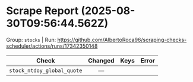 # Scrape Report (2025-08-30T09:56:44.562Z)

Group: `stocks`  |  Run: https://github.com/AlbertoRoca96/scraping-checks-scheduler/actions/runs/17342350148

| Check | Changed | Keys | Error |
|---|:---:|:--|:--|
| `stock_ntdoy_global_quote` | — |  |  |
